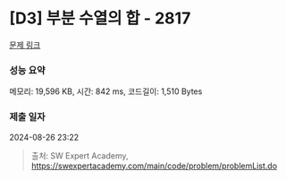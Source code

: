 # [D3] 부분 수열의 합 - 2817 

[문제 링크](https://swexpertacademy.com/main/code/problem/problemDetail.do?contestProbId=AV7IzvG6EksDFAXB) 

### 성능 요약

메모리: 19,596 KB, 시간: 842 ms, 코드길이: 1,510 Bytes

### 제출 일자

2024-08-26 23:22



> 출처: SW Expert Academy, https://swexpertacademy.com/main/code/problem/problemList.do